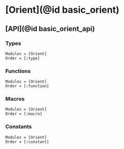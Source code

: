 # [Orient](@id basic_orient)

## [API](@id basic_orient_api) 

### Types

```@autodocs
Modules = [Orient]
Order = [:type]
```

### Functions

```@autodocs
Modules = [Orient]
Order = [:function]
```

### Macros

```@autodocs
Modules = [Orient]
Order = [:macro]
```

### Constants

```@autodocs
Modules = [Orient]
Order = [:constant]
```